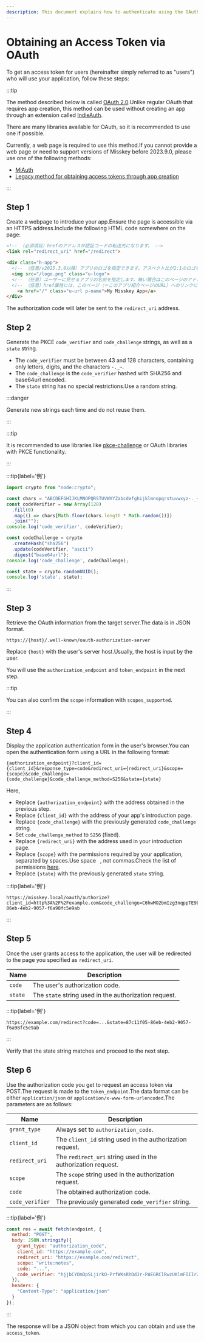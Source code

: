 ```yaml
---
description: This document explains how to authenticate using the OAuth2.0 method, available from v2023.9.0 onwards.
---
```


# Obtaining an Access Token via OAuth

To get an access token for users (hereinafter simply referred to as "users") who will use your application, follow these steps:

:::tip

The method described below is called [OAuth 2.0](https://datatracker.ietf.org/doc/html/rfc6749.html).Unlike regular OAuth that requires app creation, this method can be used without creating an app through an extension called [IndieAuth](https://indieauth.spec.indieweb.org/).

There are many libraries available for OAuth, so it is recommended to use one if possible.

Currently, a web page is required to use this method.If you cannot provide a web page or need to support versions of Misskey before 2023.9.0, please use one of the following methods:

- [MiAuth](./miauth.md)
- [Legacy method for obtaining access tokens through app creation](./app.md)

:::

## Step 1

Create a webpage to introduce your app.Ensure the page is accessible via an HTTPS address.Include the following HTML code somewhere on the page:

```html
<!-- （必須項目）hrefのアドレスが認証コードの転送先になります。 -->
<link rel="redirect_uri" href="/redirect">

<div class="h-app">
  <!-- （任意/v2025.3.0以降）アプリのロゴを指定できます。アスペクト比が1:1のロゴを推奨します。 -->
  <img src="/logo.png" class="u-logo">
  <!-- （任意）ユーザーに見せるアプリの名前を指定します。無い場合はこのページのアドレスが名前になります。 -->
  <!-- （任意）href属性には、このページ（＝このアプリ紹介ページのURL）へのリンクにする必要があります。 -->
	<a href="/" class="u-url p-name">My Misskey App</a>
</div>
```

The authorization code will later be sent to the `redirect_uri` address.

## Step 2

Generate the PKCE `code_verifier` and `code_challenge` strings, as well as a `state` string.

- The `code_verifier` must be between 43 and 128 characters, containing only letters, digits, and the characters `-._~`.
- The `code_challenge` is the `code_verifier` hashed with SHA256 and base64url encoded.
- The `state` string has no special restrictions.Use a random string.

:::danger

Generate new strings each time and do not reuse them.

:::

:::tip

It is recommended to use libraries like [pkce-challenge](https://www.npmjs.com/package/pkce-challenge) or OAuth libraries with PKCE functionality.

:::

:::tip{label='例'}

```js
import crypto from "node:crypto";

const chars = "ABCDEFGHIJKLMNOPQRSTUVWXYZabcdefghijklmnopqrstuvwxyz-._~";
const codeVerifier = new Array(128)
  .fill(0)
  .map(() => chars[Math.floor(chars.length * Math.random())])
  .join("");
console.log('code_verifier', codeVerifier);

const codeChallenge = crypto
  .createHash("sha256")
  .update(codeVerifier, "ascii")
  .digest("base64url");
console.log('code_challenge', codeChallenge);

const state = crypto.randomUUID();
console.log('state', state);
```

:::

## Step 3

Retrieve the OAuth information from the target server.The data is in JSON format.

```
https://{host}/.well-known/oauth-authorization-server
```

Replace `{host}` with the user's server host.Usually, the host is input by the user.

You will use the `authorization_endpoint` and `token_endpoint` in the next step.

:::tip

You can also confirm the `scope` information with `scopes_supported`.

:::

## Step 4

Display the application authentication form in the user's browser.You can open the authentication form using a URL in the following format:

```
{authorization_endpoint}?client_id={client_id}&response_type=code&redirect_uri={redirect_uri}&scope={scope}&code_challenge={code_challenge}&code_challenge_method=S256&state={state}
```

Here,

- Replace `{authorization_endpoint}` with the address obtained in the previous step.
- Replace `{client_id}` with the address of your app's introduction page.
- Replace `{code_challenge}` with the previously generated `code_challenge` string.
- Set `code_challenge_method` to `S256` (fixed).
- Replace `{redirect_uri}` with the address used in your introduction page.
- Replace `{scope}` with the permissions required by your application, separated by spaces.Use space ` `, not commas.Check the list of permissions [here](../permission.md).
- Replace `{state}` with the previously generated `state` string.

:::tip{label='例'}

```
https://misskey.local/oauth/authorize?client_id=http%3A%2F%2Fexample.com&code_challenge=C6hwMO2bmIzg3nqppTE9b79fvuOjlrKmH2xNiZSMHzw&code_challenge_method=S256&response_type=code&redirect_uri=http%3A%2F%2Fexample.com%2Fredirect&scope=write%3Anotes&state=87c11f05-86eb-4eb2-9057-f6a98fc5e9ab
```

:::

## Step 5

Once the user grants access to the application, the user will be redirected to the page you specified as `redirect_uri`.

| Name    | Description                                                           |
| ------- | --------------------------------------------------------------------- |
| `code`  | The user's authorization code.                        |
| `state` | The `state` string used in the authorization request. |

:::tip{label='例'}

```
https://example.com/redirect?code=...&state=87c11f05-86eb-4eb2-9057-f6a98fc5e9ab
```

:::

Verify that the state string matches and proceed to the next step.

## Step 6

Use the authorization code you get to request an access token via POST.The request is made to the `token_endpoint`.The data format can be either `application/json` or `application/x-www-form-urlencoded`.The parameters are as follows:

| Name            | Description                                                                  |
| --------------- | ---------------------------------------------------------------------------- |
| `grant_type`    | Always set to `authorization_code`.                          |
| `client_id`     | The `client_id` string used in the authorization request.    |
| `redirect_uri`  | The `redirect_uri` string used in the authorization request. |
| `scope`         | The `scope` string used in the authorization request.        |
| `code`          | The obtained authorization code.                             |
| `code_verifier` | The previously generated `code_verifier` string.             |

:::tip{label='例'}

```js
const res = await fetch(endpoint, {
  method: "POST",
  body: JSON.stringify({
    grant_type: "authorization_code",
    client_id: "https://example.com",
    redirect_uri: "https://example.com/redirect",
    scope: "write:notes",
    code: "...",
    code_verifier: "hjjbCYDmDpSLjirkO-PrfWKsRhDdJr-PAEGRClRwzUKlmFIIIrZNmSvUIraeIa~WqbqQnfbJV-Hc_IfuQkesBYUpukUi~lInDfU_AZjoZqbU.ioQTRzaFfZFfGnT-OAA",
  }),
  headers: {
    "Content-Type": "application/json"
  }
});
```

:::

The response will be a JSON object from which you can obtain and use the `access_token`.
